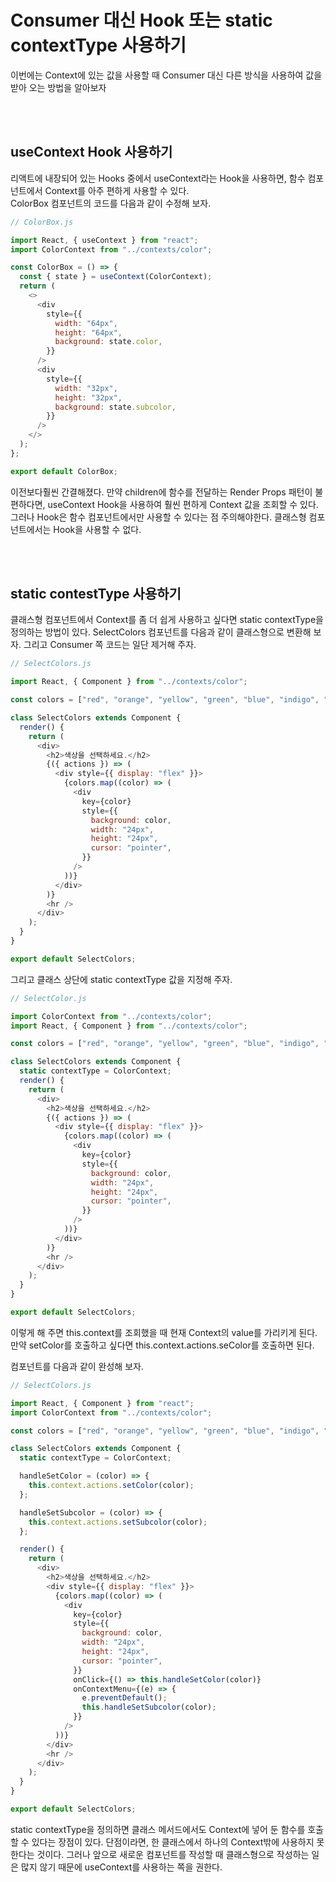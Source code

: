 # Consumer 대신 Hook 또는 static contextType 사용하기

이번에는 Context에 있는 값을 사용할 때 Consumer 대신 다른 방식을 사용하여 값을 받아 오는 방법을 알아보자

<br>
<br>

## useContext Hook 사용하기

리액트에 내장되어 있는 Hooks 중에서 useContext라는 Hook을 사용하면, 함수 컴포넌트에서 Context를 아주 편하게 사용할 수 있다.  
ColorBox 컴포넌트의 코드를 다음과 같이 수정해 보자.

```javascript
// ColorBox.js

import React, { useContext } from "react";
import ColorContext from "../contexts/color";

const ColorBox = () => {
  const { state } = useContext(ColorContext);
  return (
    <>
      <div
        style={{
          width: "64px",
          height: "64px",
          background: state.color,
        }}
      />
      <div
        style={{
          width: "32px",
          height: "32px",
          background: state.subcolor,
        }}
      />
    </>
  );
};

export default ColorBox;
```

이전보다훨씬 간결해졌다. 만약 children에 함수를 전달하는 Render Props 패턴이 불편하다면, useContext Hook을 사용하여 훨씬 편하게 Context 값을 조회할 수 있다.  
그러나 Hook은 함수 컴포넌트에서만 사용할 수 있다는 점 주의해야한다. 클래스형 컴포넌트에서는 Hook을 사용할 수 없다.

<br>
<br>

## static contestType 사용하기

클래스형 컴포넌트에서 Context를 좀 더 쉽게 사용하고 싶다면 static contextType을 정의하는 방법이 있다. SelectColors 컴포넌트를 다음과 같이 클래스형으로 변환해 보자. 그리고 Consumer 쪽 코드는 일단 제거해 주자.

```javascript
// SelectColors.js

import React, { Component } from "../contexts/color";

const colors = ["red", "orange", "yellow", "green", "blue", "indigo", "violet"];

class SelectColors extends Component {
  render() {
    return (
      <div>
        <h2>색상을 선택하세요.</h2>
        {({ actions }) => (
          <div style={{ display: "flex" }}>
            {colors.map((color) => (
              <div
                key={color}
                style={{
                  background: color,
                  width: "24px",
                  height: "24px",
                  cursor: "pointer",
                }}
              />
            ))}
          </div>
        )}
        <hr />
      </div>
    );
  }
}

export default SelectColors;
```

그리고 클래스 상단에 static contextType 값을 지정해 주자.

```javascript
// SelectColor.js

import ColorContext from "../contexts/color";
import React, { Component } from "../contexts/color";

const colors = ["red", "orange", "yellow", "green", "blue", "indigo", "violet"];

class SelectColors extends Component {
  static contextType = ColorContext;
  render() {
    return (
      <div>
        <h2>색상을 선택하세요.</h2>
        {({ actions }) => (
          <div style={{ display: "flex" }}>
            {colors.map((color) => (
              <div
                key={color}
                style={{
                  background: color,
                  width: "24px",
                  height: "24px",
                  cursor: "pointer",
                }}
              />
            ))}
          </div>
        )}
        <hr />
      </div>
    );
  }
}

export default SelectColors;
```

이렇게 해 주면 this.context를 조회했을 때 현재 Context의 value를 가리키게 된다. 만약 setColor를 호출하고 싶다면 this.context.actions.seColor를 호출하면 된다.

컴포넌트를 다음과 같이 완성해 보자.

```javascript
// SelectColors.js

import React, { Component } from "react";
import ColorContext from "../contexts/color";

const colors = ["red", "orange", "yellow", "green", "blue", "indigo", "violet"];

class SelectColors extends Component {
  static contextType = ColorContext;

  handleSetColor = (color) => {
    this.context.actions.setColor(color);
  };

  handleSetSubcolor = (color) => {
    this.context.actions.setSubcolor(color);
  };

  render() {
    return (
      <div>
        <h2>색상을 선택하세요.</h2>
        <div style={{ display: "flex" }}>
          {colors.map((color) => (
            <div
              key={color}
              style={{
                background: color,
                width: "24px",
                height: "24px",
                cursor: "pointer",
              }}
              onClick={() => this.handleSetColor(color)}
              onContextMenu={(e) => {
                e.preventDefault();
                this.handleSetSubcolor(color);
              }}
            />
          ))}
        </div>
        <hr />
      </div>
    );
  }
}

export default SelectColors;
```

static contextType을 정의하면 클래스 메서드에서도 Context에 넣어 둔 함수를 호출할 수 있다는 장점이 있다. 단점이라면, 한 클래스에서 하나의 Context밖에 사용하지 못한다는 것이다. 그러나 앞으로 새로운 컴포넌트를 작성할 때 클래스형으로 작성하는 일은 많지 않기 때문에 useContext를 사용하는 쪽을 권한다.
